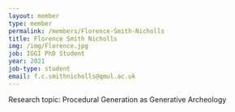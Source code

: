 ```yaml
---
layout: member
type: member
permalink: /members/Florence-Smith-Nicholls
title: Florence Smith Nicholls
img: /img/Florence.jpg
job: IGGI PhD Student
year: 2021
job-type: student
email: f.c.smithnicholls@qmul.ac.uk
---
```


Research topic: Procedural Generation as Generative Archeology